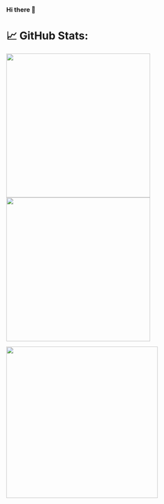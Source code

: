 ### Hi there 👋

<!--
**AleNunes/AleNunes** is a ✨ _special_ ✨ repository because its `README.md` (this file) appears on your GitHub profile.

Here are some ideas to get you started:

- 🔭 I’m currently working on ...
- 🌱 I’m currently learning ...
- 👯 I’m looking to collaborate on ...
- 🤔 I’m looking for help with ...
- 💬 Ask me about ...
- 📫 How to reach me: ...
- 😄 Pronouns: ...
- ⚡ Fun fact: ...
-->


# 📈 GitHub Stats:
<img src="https://github-readme-stats-wheat-two-53.vercel.app/api?username=AleNunes&theme=vue-dark&hide_border=false&include_all_commits=false&count_private=false&show_icons=true" width="380px" /> <img src="https://github-readme-stats-wheat-two-53.vercel.app/api/top-langs/?username=AleNunes&theme=vue-dark&hide_border=false&include_all_commits=false&count_private=false&layout=compact" width="380px" />

<img src="https://github-readme-streak-stats.herokuapp.com/?user=AleNunes&theme=vue-dark&hide_border=false" width="400px" /> 





